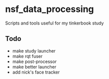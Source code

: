 nsf_data_processing
===================

Scripts and tools useful for my tinkerbook study

## Todo

- make study launcher
- make rqt fuser
- make post-processor
- make better launcher
- add nick's face tracker
